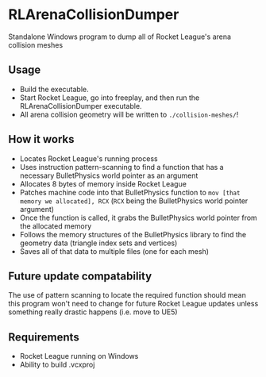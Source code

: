 # RLArenaCollisionDumper
 Standalone Windows program to dump all of Rocket League's arena collision meshes

## Usage
 - Build the executable.
 - Start Rocket League, go into freeplay, and then run the RLArenaCollisionDumper executable.
 - All arena collision geometry will be written to `./collision-meshes/`!

## How it works
 - Locates Rocket League's running process
 - Uses instruction pattern-scanning to find a function that has a necessary BulletPhysics world pointer as an argument
 - Allocates 8 bytes of memory inside Rocket League
 - Patches machine code into that BulletPhysics function to `mov [that memory we allocated], RCX` (`RCX` being the BulletPhysics world pointer argument)
 - Once the function is called, it grabs the BulletPhysics world pointer from the allocated memory
 - Follows the memory structures of the BulletPhysics library to find the geometry data (triangle index sets and vertices)
 - Saves all of that data to multiple files (one for each mesh)

## Future update compatability
 The use of pattern scanning to locate the required function should mean this program won't need to change for future Rocket League updates unless something really drastic happens (i.e. move to UE5)

## Requirements
 - Rocket League running on Windows
 - Ability to build .vcxproj
